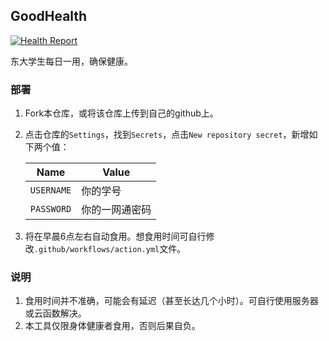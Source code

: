 ## GoodHealth

[![Health Report](https://github.com/jungheil/GoodHealth/actions/workflows/action.yml/badge.svg?event=schedule)](https://github.com/jungheil/GoodHealth/actions/workflows/action.yml)

东大学生每日一用，确保健康。

### 部署

1. Fork本仓库，或将该仓库上传到自己的github上。

2. 点击仓库的`Settings`，找到`Secrets`，点击`New repository secret`，新增如下两个值：

   | Name       | Value          |
   | ---------- | -------------- |
   | `USERNAME` | 你的学号       |
   | `PASSWORD` | 你的一网通密码 |

3. 将在早晨6点左右自动食用。想食用时间可自行修改`.github/workflows/action.yml`文件。

### 说明

1. 食用时间并不准确，可能会有延迟（甚至长达几个小时）。可自行使用服务器或云函数解决。
2. 本工具仅限身体健康者食用，否则后果自负。